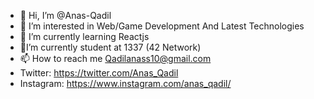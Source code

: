 - 👋 Hi, I’m @Anas-Qadil
- 👀 I’m interested in Web/Game Development And Latest Technologies
- 🌱 I’m currently learning Reactjs
- 👋I’m currently student at 1337 (42 Network)
- 📫 How to reach me Qadilanass10@gmail.com
- Twitter: https://twitter.com/Anas_Qadil
- Instagram: https://www.instagram.com/anas_qadil/

<!---
Anas-Qadil/Anas-Qadil is a ✨ special ✨ repository because its `README.md` (this file) appears on your GitHub profile.
You can click the Preview link to take a look at your changes.
--->
